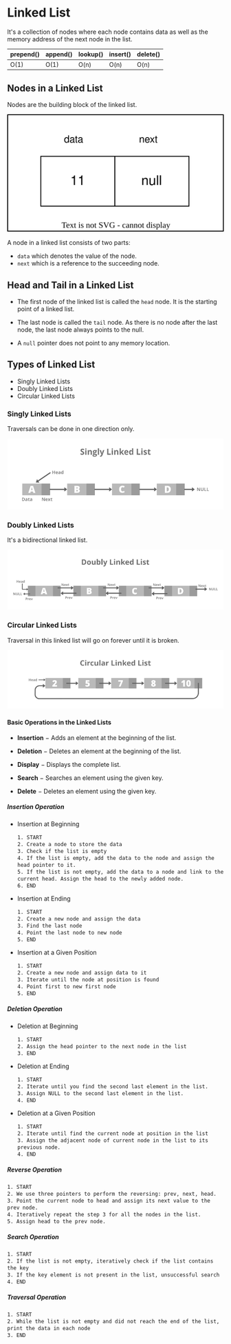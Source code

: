 # Linked List

It's a collection of nodes where each node contains data as well as the memory address of the next node in the list.

| prepend() | append() | lookup() | insert() | delete() |
| --------- | -------- | -------- | -------- | -------- |
| O(1)      | O(1)     | O(n)     | O(n)     | O(n)     |

## Nodes in a Linked List

Nodes are the building block of the linked list.

![Node](./src/Node.svg)

A node in a linked list consists of two parts:

- `data` which denotes the value of the node.
- `next` which is a reference to the succeeding node.

## Head and Tail in a Linked List

- The first node of the linked list is called the `head` node. It is the starting point of a linked list.

- The last node is called the `tail` node. As there is no node after the last node, the last node always points to the null.

- A `null` pointer does not point to any memory location.

## Types of Linked List

- Singly Linked Lists
- Doubly Linked Lists
- Circular Linked Lists

### Singly Linked Lists

Traversals can be done in one direction only.

![Singly Linked Lists](./src/Singly-Linked-List1.png)

### Doubly Linked Lists

It's a bidirectional linked list.

![Doubly Linked Lists](./src/Doubly-Linked-List.png)

### Circular Linked Lists

Traversal in this linked list will go on forever until it is broken.

![Doubly Linked Lists](./src/Circular-Linked-List.png)

#### Basic Operations in the Linked Lists

- **Insertion** − Adds an element at the beginning of the list.

- **Deletion** − Deletes an element at the beginning of the list.

- **Display** − Displays the complete list.

- **Search** − Searches an element using the given key.

- **Delete** − Deletes an element using the given key.

##### Insertion Operation

- Insertion at Beginning

  ```text
  1. START
  2. Create a node to store the data
  3. Check if the list is empty
  4. If the list is empty, add the data to the node and assign the head pointer to it.
  5. If the list is not empty, add the data to a node and link to the current head. Assign the head to the newly added node.
  6. END
  ```

- Insertion at Ending

  ```text
  1. START
  2. Create a new node and assign the data
  3. Find the last node
  4. Point the last node to new node
  5. END
  ```

- Insertion at a Given Position

  ```text
  1. START
  2. Create a new node and assign data to it
  3. Iterate until the node at position is found
  4. Point first to new first node
  5. END
  ```

##### Deletion Operation

- Deletion at Beginning

  ```text
  1. START
  2. Assign the head pointer to the next node in the list
  3. END
  ```

- Deletion at Ending

  ```text
  1. START
  2. Iterate until you find the second last element in the list.
  3. Assign NULL to the second last element in the list.
  4. END
  ```

- Deletion at a Given Position

  ```text
  1. START
  2. Iterate until find the current node at position in the list
  3. Assign the adjacent node of current node in the list to its previous node.
  4. END
  ```

##### Reverse Operation

```text
1. START
2. We use three pointers to perform the reversing: prev, next, head.
3. Point the current node to head and assign its next value to the prev node.
4. Iteratively repeat the step 3 for all the nodes in the list.
5. Assign head to the prev node.
```

##### Search Operation

```text
1. START
2. If the list is not empty, iteratively check if the list contains the key
3. If the key element is not present in the list, unsuccessful search
4. END
```

##### Traversal Operation

```text
1. START
2. While the list is not empty and did not reach the end of the list, print the data in each node
3. END
```
